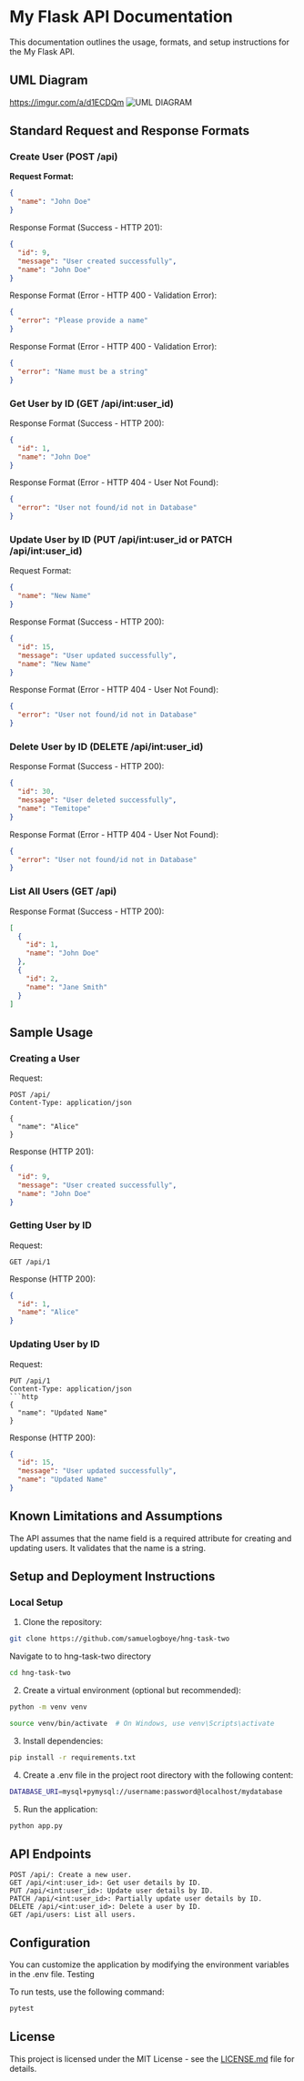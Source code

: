 # My Flask API Documentation

This documentation outlines the usage, formats, and setup instructions for the My Flask API.

## UML Diagram

https://imgur.com/a/d1ECDQm
![UML DIAGRAM](UML-Diagram.png)

## Standard Request and Response Formats

### Create User (POST /api)

**Request Format:**

```json
{
  "name": "John Doe"
}
```

Response Format (Success - HTTP 201):

```json
{
  "id": 9,
  "message": "User created successfully",
  "name": "John Doe"
}
```

Response Format (Error - HTTP 400 - Validation Error):

```json
{
  "error": "Please provide a name"
}
```

Response Format (Error - HTTP 400 - Validation Error):

```json
{
  "error": "Name must be a string"
}
```

### Get User by ID (GET /api/int:user_id)

Response Format (Success - HTTP 200):

```json
{
  "id": 1,
  "name": "John Doe"
}
```

Response Format (Error - HTTP 404 - User Not Found):

```json
{
  "error": "User not found/id not in Database"
}
```

### Update User by ID (PUT /api/int:user_id or PATCH /api/int:user_id)

Request Format:

```json
{
  "name": "New Name"
}
```

Response Format (Success - HTTP 200):

```json
{
  "id": 15,
  "message": "User updated successfully",
  "name": "New Name"
}
```

Response Format (Error - HTTP 404 - User Not Found):

```json
{
  "error": "User not found/id not in Database"
}
```

### Delete User by ID (DELETE /api/int:user_id)

Response Format (Success - HTTP 200):

```json
{
  "id": 30,
  "message": "User deleted successfully",
  "name": "Temitope"
}
```

Response Format (Error - HTTP 404 - User Not Found):

```json
{
  "error": "User not found/id not in Database"
}
```

### List All Users (GET /api)

Response Format (Success - HTTP 200):

```json
[
  {
    "id": 1,
    "name": "John Doe"
  },
  {
    "id": 2,
    "name": "Jane Smith"
  }
]
```

## Sample Usage

### Creating a User

Request:

```http
POST /api/
Content-Type: application/json

{
  "name": "Alice"
}
```

Response (HTTP 201):

```json
{
  "id": 9,
  "message": "User created successfully",
  "name": "John Doe"
}
```

### Getting User by ID

Request:

```http
GET /api/1
```

Response (HTTP 200):

```json
{
  "id": 1,
  "name": "Alice"
}
```

### Updating User by ID

Request:

````http
PUT /api/1
Content-Type: application/json
```http
{
  "name": "Updated Name"
}
````

Response (HTTP 200):

```json
{
  "id": 15,
  "message": "User updated successfully",
  "name": "Updated Name"
}
```

## Known Limitations and Assumptions

The API assumes that the name field is a required attribute for creating and updating users. It validates that the name is a string.

## Setup and Deployment Instructions

### Local Setup

1. Clone the repository:

```bash
git clone https://github.com/samuelogboye/hng-task-two
```

Navigate to to hng-task-two directory

```bash
cd hng-task-two
```

2. Create a virtual environment (optional but recommended):

```bash
python -m venv venv
```

```bash
source venv/bin/activate  # On Windows, use venv\Scripts\activate
```

3. Install dependencies:

```bash
pip install -r requirements.txt
```

4. Create a .env file in the project root directory with the following content:

```bash
DATABASE_URI=mysql+pymysql://username:password@localhost/mydatabase
```

5. Run the application:

```bash
python app.py
```

## API Endpoints

    POST /api/: Create a new user.
    GET /api/<int:user_id>: Get user details by ID.
    PUT /api/<int:user_id>: Update user details by ID.
    PATCH /api/<int:user_id>: Partially update user details by ID.
    DELETE /api/<int:user_id>: Delete a user by ID.
    GET /api/users: List all users.

## Configuration

You can customize the application by modifying the environment variables in the .env file.
Testing

To run tests, use the following command:

```bash
pytest
```

## License

This project is licensed under the MIT License - see the [LICENSE.md](LICENSE) file for details.
